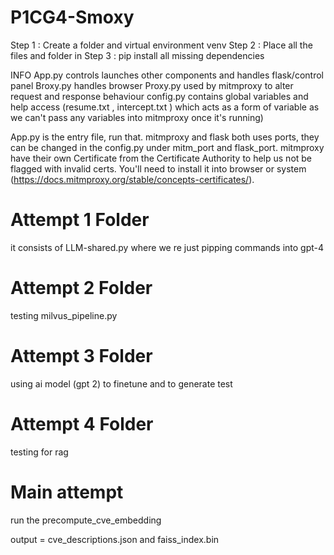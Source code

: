 # P1CG4-Smoxy

Step 1 : Create a folder and virtual environment venv
Step 2 : Place all the files and folder in
Step 3 : pip install all missing dependencies

INFO
App.py controls launches other components and handles flask/control panel
Broxy.py handles browser
Proxy.py used by mitmproxy to alter request and response behaviour
config.py contains global variables and help access (resume.txt , intercept.txt ) which acts as a form of variable as we can't pass any variables into mitmproxy once it's running)


App.py is the entry file, run that.
mitmproxy and flask both uses ports, they can be changed in the config.py under mitm_port and flask_port.
mitmproxy have their own Certificate from the Certificate Authority to help us not be flagged with invalid certs. You'll need to install it into browser or system (https://docs.mitmproxy.org/stable/concepts-certificates/). 

# Attempt 1 Folder

<p> it consists of LLM-shared.py where we re just pipping commands into gpt-4 </p>


# Attempt 2 Folder

<p> testing milvus_pipeline.py 

# Attempt 3 Folder

<p> using ai model (gpt 2) to finetune and to generate test </p>

# Attempt 4 Folder 

<p> testing for rag </p>


# Main attempt

<p> run the precompute_cve_embedding </p>
<p> output = cve_descriptions.json and faiss_index.bin </p>

